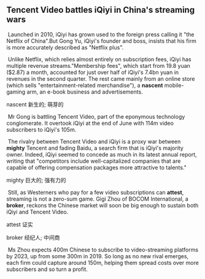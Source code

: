 ## Tencent Video battles iQiyi in China's streaming wars

​		Launched in 2010, iQiyi has grown used to the foreign press calling it "the Netflix of China".But Gong Yu, iQiyi's founder and boss, insists that his firm is more accurately described as "Netflix plus".

​		Unlike Netflix, which relies almost entirely on subscription fees, iQiyi has multiple revenue streams."Membership fees", which start from 19.8 yuan ($2.87) a month, accounted for just over half of iQiyi's 7.4bn yuan in revenues in the second quarter. The rest came mainly from an online store (which sells "entertainment-related merchandise"), a **nascent** mobile-gaming arm, an e-book business and advertisements.

nascent  新生的; 萌芽的

​		Mr Gong is battling Tencent Video, part of the eponymous technology conglomerate. It overtook iQiyi at the end of June with 114m video subscribers to iQiyi's 105m.

​		The rivalry between Tencent Video and iQiyi is a proxy war between **mighty** Tencent and fading Baidu, a search firm that is iQiyi's majority owner. Indeed, iQiyi seemed to concede as much in its latest annual report, writing that "competitors include well-capitalized companies that are capable of offering compensation packages more attractive to talents."

mighty  巨大的; 强有力的

​		Still, as Westerners who pay for a few video subscriptions can **attest**, streaming is not a zero-sum game. Gigi Zhou of BOCOM International, a **broker**, reckons the Chinese market will soon be big enough to sustain both iQiyi and Tencent Video.

attest  证实

broker  经纪人; 中间商

​		Ms Zhou expects 400m Chinese to subscribe to video-streaming platforms by 2023, up from some 300m in 2019. So long as no new rival emerges, each firm could capture around 150m, helping them spread costs over more subscribers and so turn a profit.